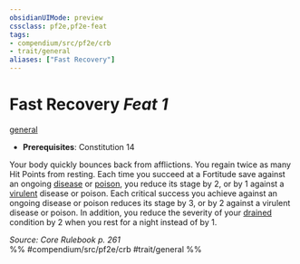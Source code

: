 ```yaml
---
obsidianUIMode: preview
cssclass: pf2e,pf2e-feat
tags:
- compendium/src/pf2e/crb
- trait/general
aliases: ["Fast Recovery"]
---
```

# Fast Recovery  *Feat 1*  
[general](../../Rules/traits/general.md)  

- **Prerequisites**: Constitution 14

Your body quickly bounces back from afflictions. You regain twice as many Hit Points from resting. Each time you succeed at a Fortitude save against an ongoing [disease](../../Rules/traits/disease.md) or [poison](../../Rules/traits/poison.md), you reduce its stage by 2, or by 1 against a [virulent](../../Rules/traits/virulent.md) disease or poison. Each critical success you achieve against an ongoing disease or poison reduces its stage by 3, or by 2 against a virulent disease or poison. In addition, you reduce the severity of your [drained](../../Rules/conditions.md#Drained) condition by 2 when you rest for a night instead of by 1.

*Source: Core Rulebook p. 261*  
%% #compendium/src/pf2e/crb #trait/general %%